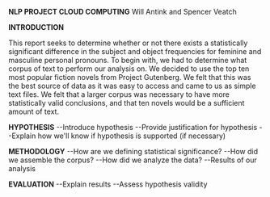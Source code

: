 
**NLP PROJECT CLOUD COMPUTING**
Will Antink and Spencer Veatch

**INTRODUCTION**

This report seeks to determine whether or not there exists a statistically significant difference in the subject and object frequencies for feminine and masculine personal pronouns. To begin with, we had to determine what corpus of text to perform our analysis on. We decided to use the top ten most popular fiction novels from Project Gutenberg. We felt that this was the best source of data as it was easy to access and came to us as simple text files. We felt that a larger corpus was necessary to have more statistically valid conclusions, and that ten novels would be a sufficient amount of text.

**HYPOTHESIS**
--Introduce hypothesis
--Provide justification for hypothesis
--Explain how we'll know if hypothesis is supported (if necessary)

**METHODOLOGY**
--How are we defining statistical significance?
--How did we assemble the corpus?
--How did we analyze the data?
--Results of our analysis

**EVALUATION**
--Explain results
--Assess hypothesis validity
